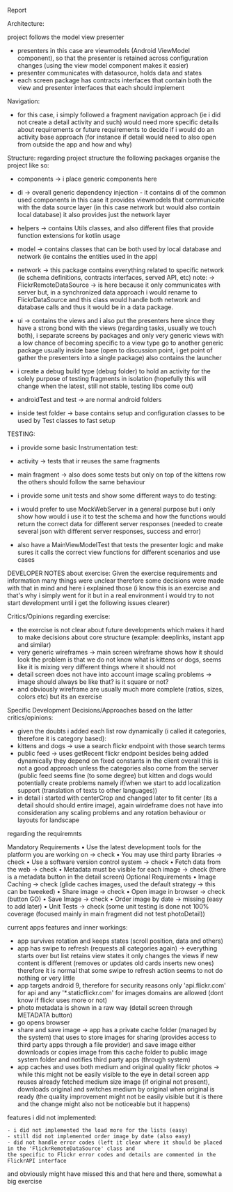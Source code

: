 Report


Architecture:

project follows the model view presenter
 - presenters in this case are viewmodels (Android ViewModel component), so that the presenter is retained across 
 configuration changes (using the view model component makes it easier)
 - presenter communicates with datasource, holds data and states
 - each screen package has contracts interfaces that contain both the view and presenter interfaces that each should
 implement
 
 

Navigation:
 - for this case, i simply followed a fragment navigation approach (ie i did not create a detail activity and such)
 would need more specific details about requirements or future requirements to decide if i would do an
  activity base approach (for instance if detail would need to also open from outside the app and how and why)



Structure:
regarding project structure the following packages organise the project like so:
 - components -> i place generic components here
 - di -> overall generic dependency injection - it contains di of the common used components in this case it provides
  viewmodels that communicate with the data source layer (in this case network but would also contain local database)
  it also provides just the network layer
 - helpers -> contains Utils classes, and also different files that provide function extensions for kotlin usage
 - model -> contains classes that can be both used by local database and network
 (ie contains the entities used in the app)
 - network -> this package contains everything related to specific network (ie schema definitions, 
 contracts interfaces, served API, etc)
 note: -> FlickrRemoteDataSource -> is here because it only communicates with server but, in a synchronized 
 data approach i would rename to
 FlickrDataSource and this class would handle both network and database calls and thus it would be in a data package.
 - ui -> contains the views and i also put the presenters here since they have a strong bond with 
 the views (regarding tasks, usually we touch both), i separate screens by packages and only very generic views with a
 low chance of becoming specific to a view type go to another generic package usually inside base
 (open to discussion point, i get point of gather the presenters into a single package)
 also contains the launcher
 
 - i create a debug build type (debug folder) to hold an activity for the solely purpose of testing fragments
  in isolation (hopefully this will change when the latest, still not stable, testing libs come out)

 - androidTest and test -> are normal android folders
 - inside test folder -> base contains setup and configuration classes to be used by Test classes to fast setup


TESTING:
 - i provide some basic Instrumentation test:
  - activity -> tests that ir reuses the same fragments
  - main fragment -> also does some tests but only on top of the kittens row the others should follow the same behaviour
  
 - i provide some unit tests and show some different ways to do testing:
  - i would prefer to use MockWebServer in a general purpose but i only show how would i use it to test the schema
  and how the functions would return the correct data for different server responses (needed to create several json
  with different server responses, success and error)
  - also have a MainViewModelTest that tests the presenter logic and make sures it calls the correct view functions for
  different scenarios and use cases






DEVELOPER NOTES about exercise:
Given the exercise requirements and information many things were unclear therefore some decisions were made with that 
in mind and here i explained those (i know this is an exercise and that's why i simply went for it but in a real
 environment i would try to not start development until i get the following issues clearer)

Critics/Opinions regarding exercise:
 - the exercise is not clear about future developments which makes it hard to make decisions about core structure
 (example: deeplinks, instant app and similar)
 - very generic wireframes -> main screen wireframe shows how it should look the problem is that we do not know what is
 kittens or dogs, seems like it is mixing very different things where it should not
 - detail screen does not have into account image scaling problems -> image should always be like that? is it square 
 or not?
 - and obviously wireframe are usually much more complete (ratios, sizes, colors etc) but its an exercise


Specific Development Decisions/Approaches based on the latter critics/opinions:
 - given the doubts i added each list row dynamically (i called it categories, therefore it is category based):
  - kittens and dogs -> use a search flickr endpoint with those search terms
  - public feed -> uses getRecent flickr endpoint
 besides being added dynamically they depend on fixed constants in the client
 overall this is not a good approach unless the categories also come from the server (public feed seems fine 
 (to some degree) but kitten and dogs would potentially create problems namely if/when we start to add 
 localization support (translation of texts to other languages))
 - in detail i started with centerCrop and changed later to fit center (its a detail should should entire image), 
 again wirdeframe does not have into consideration any scaling problems and any rotation behaviour or layouts for
 landscape





regarding the requiremnts

Mandatory Requirements
• Use the latest development tools for the platform you are working on -> check
• You may use third party libraries -> check
• Use a software version control system -> check
• Fetch data from the web -> check
• Metadata must be visible for each image -> check (there is a metadata button in the detail screen)
Optional Requirements
• Image Caching -> check (glide caches images, used the default strategy -> this can be tweeked)
• Share image -> check
• Open image in browser -> check (button GO)
• Save Image -> check
• Order image by date -> missing (easy to add later)
• Unit Tests -> check (some unit testing is done not 100% coverage (focused mainly in main fragment did not test photoDetail))
 
 
current apps features and inner workings:
 - app survives rotation and keeps states (scroll position, data and others)
 - app has swipe to refresh (requests all categories again) -> everything starts over but list retains view states
  it only changes the views if new content is different (removes or updates old cards inserts new ones) therefore
  it is normal that some swipe to refresh action seems to not do nothing or very little
 - app targets android 9, therefore for security reasons only 'api.flickr.com' for api and any '*.staticflickr.com' 
 for images domains are allowed (dont know if flickr uses more or not)
 - photo metadata is shown in a raw way (detail screen through METADATA button)
 - go opens browser
 - share and save image -> app has a private cache folder (managed by the system) that uses to store images 
 for sharing (provides access to third party apps through a file provider) and save image either downloads or copies
 image from this cache folder to public image system folder and notifies third party apps (through system)
 - app caches and uses both medium and original quality flickr photos -> while this might not be easily visible to the eye
 in detail screen app reuses already fetched medium size image (if original not present), downloads original 
 and switches medium by original when original is ready (the quality improvement might not be easily visible but it is
 there and the change might also not be noticeable but it happens)

 
 
features i did not implemented:

    - i did not implemented the load more for the lists (easy)
    - still did not implemented order image by date (also easy)
    - did not handle error codes (left it clear where it should be placed in the 'FlickrRemoteDataSource' class and 
    the specific to Flickr error codes and details are commented in the FlickrAPI interface
    
and obviously might have missed this and that here and there, somewhat a big exercise
 
 